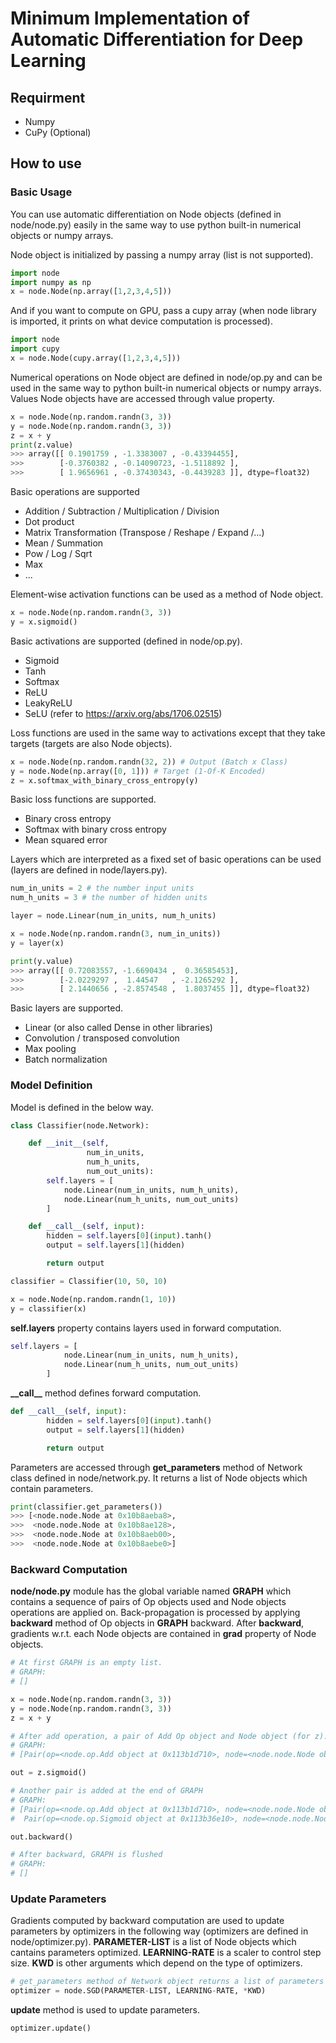# Minimum Implementation of Automatic Differentiation for Deep Learning

## Requirment
- Numpy  
- CuPy (Optional)

## How to use

### Basic Usage
You can use automatic differentiation on Node objects (defined in node/node.py) easily in the same way to use python built-in numerical objects or numpy arrays.

Node object is initialized by passing a numpy array (list is not supported). 

~~~python
import node
import numpy as np
x = node.Node(np.array([1,2,3,4,5]))
~~~

And if you want to compute on GPU, pass a cupy array (when node library is imported, it prints on what device computation is processed).

~~~python
import node
import cupy
x = node.Node(cupy.array([1,2,3,4,5]))
~~~

Numerical operations on Node object are defined in node/op.py and can be used in the same way to python built-in numerical objects or numpy arrays. Values Node objects have are accessed through value property.

~~~python
x = node.Node(np.random.randn(3, 3))
y = node.Node(np.random.randn(3, 3))
z = x + y
print(z.value)
>>> array([[ 0.1901759 , -1.3383007 , -0.43394455],
>>>        [-0.3760382 , -0.14090723, -1.5118892 ],
>>>        [ 1.9656961 , -0.37430343, -0.4439283 ]], dtype=float32)
~~~

Basic operations are supported 

- Addition / Subtraction / Multiplication / Division
- Dot product
- Matrix Transformation (Transpose / Reshape / Expand /...) 
- Mean / Summation
- Pow / Log / Sqrt
- Max
- ...

Element-wise activation functions can be used as a method of Node object.

~~~python
x = node.Node(np.random.randn(3, 3))
y = x.sigmoid()
~~~

Basic activations are supported (defined in node/op.py).

- Sigmoid
- Tanh
- Softmax
- ReLU
- LeakyReLU
- SeLU (refer to https://arxiv.org/abs/1706.02515)

Loss functions are used in the same way to activations except that they take targets (targets are also Node objects).

~~~python
x = node.Node(np.random.randn(32, 2)) # Output (Batch x Class)
y = node.Node(np.array([0, 1])) # Target (1-Of-K Encoded)
z = x.softmax_with_binary_cross_entropy(y)
~~~

Basic loss functions are supported.

- Binary cross entropy
- Softmax with binary cross entropy
- Mean squared error 

Layers which are interpreted as a fixed set of basic operations can be used (layers are defined in node/layers.py).

~~~python
num_in_units = 2 # the number input units
num_h_units = 3 # the number of hidden units

layer = node.Linear(num_in_units, num_h_units)

x = node.Node(np.random.randn(3, num_in_units))
y = layer(x)

print(y.value)
>>> array([[ 0.72083557, -1.6690434 ,  0.36585453],
>>>        [-2.0229297 ,  1.44547   , -2.1265292 ],
>>>        [ 2.1440656 , -2.8574548 ,  1.8037455 ]], dtype=float32)
~~~

Basic layers are supported.

- Linear (or also called Dense in other libraries)
- Convolution / transposed convolution
- Max pooling 
- Batch normalization

### Model Definition

Model is defined in the below way.

~~~python
class Classifier(node.Network):

    def __init__(self, 
                 num_in_units, 
                 num_h_units,
                 num_out_units):
        self.layers = [
            node.Linear(num_in_units, num_h_units),
            node.Linear(num_h_units, num_out_units)
        ]

    def __call__(self, input):
        hidden = self.layers[0](input).tanh()
        output = self.layers[1](hidden)

        return output

classifier = Classifier(10, 50, 10)

x = node.Node(np.random.randn(1, 10))
y = classifier(x)
~~~

**self.layers** property contains layers used in forward computation. 

~~~python
self.layers = [
            node.Linear(num_in_units, num_h_units),
            node.Linear(num_h_units, num_out_units)
        ]
~~~

**\_\_call\_\_** method defines forward computation.

~~~python
def __call__(self, input):
        hidden = self.layers[0](input).tanh()
        output = self.layers[1](hidden)

        return output
~~~

Parameters are accessed through **get_parameters** method of Network class defined in node/network.py. It returns a list of Node objects which contain parameters.

~~~python
print(classifier.get_parameters())
>>> [<node.node.Node at 0x10b8aeba8>,
>>>  <node.node.Node at 0x10b8ae128>,
>>>  <node.node.Node at 0x10b8aeb00>,
>>>  <node.node.Node at 0x10b8aebe0>]
~~~

### Backward Computation

**node/node.py** module has the global variable named **GRAPH** which contains a sequence of pairs of Op objects used and Node objects operations are applied on. Back-propagation is processed by applying **backward** method of Op objects in **GRAPH** backward. After **backward**, gradients w.r.t. each Node objects are contained in **grad** property of Node objects.

~~~python
# At first GRAPH is an empty list.
# GRAPH: 
# []

x = node.Node(np.random.randn(3, 3))
y = node.Node(np.random.randn(3, 3))
z = x + y

# After add operation, a pair of Add Op object and Node object (for z).
# GRAPH: 
# [Pair(op=<node.op.Add object at 0x113b1d710>, node=<node.node.Node object at 0x113b1d4a8>)]

out = z.sigmoid()

# Another pair is added at the end of GRAPH
# GRAPH:
# [Pair(op=<node.op.Add object at 0x113b1d710>, node=<node.node.Node object at 0x113b1d4a8>), 
#  Pair(op=<node.op.Sigmoid object at 0x113b36e10>, node=<node.node.Node object at 0x113b36860>)]

out.backward()

# After backward, GRAPH is flushed
# GRAPH: 
# []
~~~

### Update Parameters

Gradients computed by backward computation are used to update parameters by optimizers in the following way (optimizers are defined in node/optimizer.py). **PARAMETER-LIST** is a list of Node objects which cantains parameters optimized. **LEARNING-RATE** is a scaler to control step size. **KWD** is other arguments which depend on the type of optimizers.

~~~python
# get_parameters method of Network object returns a list of parameters 
optimizer = node.SGD(PARAMETER-LIST, LEARNING-RATE, *KWD)
~~~

**update** method is used to update parameters.

~~~python
optimizer.update()
~~~
